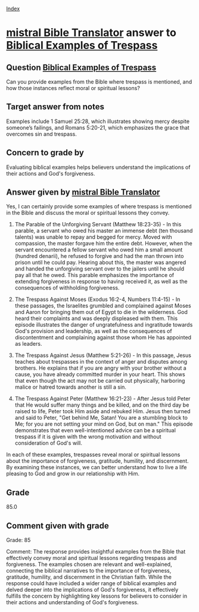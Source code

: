 
[Index](../../index.md)
# [mistral Bible Translator](../../answering_models/mistral_Bible_Translator.md) answer to [Biblical Examples of Trespass](../../questions/Biblical_Examples_of_Trespass.md)

## Question [Biblical Examples of Trespass](../../questions/Biblical_Examples_of_Trespass.md)
Can you provide examples from the Bible where trespass is mentioned, and how those instances reflect moral or spiritual lessons?

## Target answer from notes
Examples include 1 Samuel 25:28, which illustrates showing mercy despite someone’s failings, and Romans 5:20-21, which emphasizes the grace that overcomes sin and trespass.

## Concern to grade by
Evaluating biblical examples helps believers understand the implications of their actions and God's forgiveness.

## Answer given by [mistral Bible Translator](../../answering_models/mistral_Bible_Translator.md)
 Yes, I can certainly provide some examples of where trespass is mentioned in the Bible and discuss the moral or spiritual lessons they convey.

1. The Parable of the Unforgiving Servant (Matthew 18:23-35) - In this parable, a servant who owed his master an immense debt (ten thousand talents) was unable to repay and begged for mercy. Moved with compassion, the master forgave him the entire debt. However, when the servant encountered a fellow servant who owed him a small amount (hundred denarii), he refused to forgive and had the man thrown into prison until he could pay. Hearing about this, the master was angered and handed the unforgiving servant over to the jailers until he should pay all that he owed. This parable emphasizes the importance of extending forgiveness in response to having received it, as well as the consequences of withholding forgiveness.

2. The Trespass Against Moses (Exodus 16:2-4, Numbers 11:4-15) - In these passages, the Israelites grumbled and complained against Moses and Aaron for bringing them out of Egypt to die in the wilderness. God heard their complaints and was deeply displeased with them. This episode illustrates the danger of ungratefulness and ingratitude towards God's provision and leadership, as well as the consequences of discontentment and complaining against those whom He has appointed as leaders.

3. The Trespass Against Jesus (Matthew 5:21-26) - In this passage, Jesus teaches about trespasses in the context of anger and disputes among brothers. He explains that if you are angry with your brother without a cause, you have already committed murder in your heart. This shows that even though the act may not be carried out physically, harboring malice or hatred towards another is still a sin.

4. The Trespass Against Peter (Matthew 16:21-23) - After Jesus told Peter that He would suffer many things and be killed, and on the third day be raised to life, Peter took Him aside and rebuked Him. Jesus then turned and said to Peter, "Get behind Me, Satan! You are a stumbling block to Me; for you are not setting your mind on God, but on man." This episode demonstrates that even well-intentioned advice can be a spiritual trespass if it is given with the wrong motivation and without consideration of God's will.

In each of these examples, trespasses reveal moral or spiritual lessons about the importance of forgiveness, gratitude, humility, and discernment. By examining these instances, we can better understand how to live a life pleasing to God and grow in our relationship with Him.

## Grade
85.0

## Comment given with grade
Grade: 85

Comment: The response provides insightful examples from the Bible that effectively convey moral and spiritual lessons regarding trespass and forgiveness. The examples chosen are relevant and well-explained, connecting the biblical narratives to the importance of forgiveness, gratitude, humility, and discernment in the Christian faith. While the response could have included a wider range of biblical examples and delved deeper into the implications of God's forgiveness, it effectively fulfills the concern by highlighting key lessons for believers to consider in their actions and understanding of God's forgiveness.
